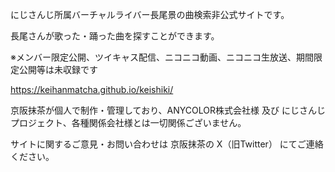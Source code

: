 にじさんじ所属バーチャルライバー長尾景の曲検索非公式サイトです。

長尾さんが歌った・踊った曲を探すことができます。

※メンバー限定公開、ツイキャス配信、ニコニコ動画、ニコニコ生放送、期間限定公開等は未収録です

https://keihanmatcha.github.io/keishiki/

京阪抹茶が個人で制作・管理しており、ANYCOLOR株式会社様 及び にじさんじプロジェクト、各種関係会社様とは一切関係ございません。

サイトに関するご意見・お問い合わせは 京阪抹茶の X（旧Twitter） にてご連絡ください。
